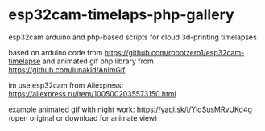 # esp32cam-timelaps-php-gallery
esp32cam arduino and php-based scripts for cloud 3d-printing timelapses

based on arduino code from https://github.com/robotzero1/esp32cam-timelapse and animated gif php library from https://github.com/lunakid/AnimGif

im use esp32cam from Aliexpress: https://aliexpress.ru/item/1005002035573150.html

example animated gif with night work: https://yadi.sk/i/YlqSusMRvUKd4g (open original or download for animate view)
